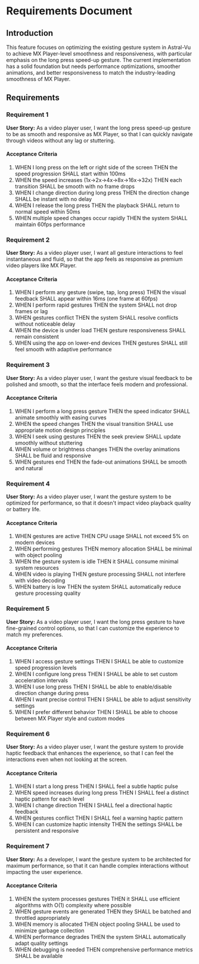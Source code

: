 # Requirements Document

## Introduction

This feature focuses on optimizing the existing gesture system in Astral-Vu to achieve MX Player-level smoothness and responsiveness, with particular emphasis on the long press speed-up gesture. The current implementation has a solid foundation but needs performance optimizations, smoother animations, and better responsiveness to match the industry-leading smoothness of MX Player.

## Requirements

### Requirement 1

**User Story:** As a video player user, I want the long press speed-up gesture to be as smooth and responsive as MX Player, so that I can quickly navigate through videos without any lag or stuttering.

#### Acceptance Criteria

1. WHEN I long press on the left or right side of the screen THEN the speed progression SHALL start within 100ms
2. WHEN the speed increases (1x→2x→4x→8x→16x→32x) THEN each transition SHALL be smooth with no frame drops
3. WHEN I change direction during long press THEN the direction change SHALL be instant with no delay
4. WHEN I release the long press THEN the playback SHALL return to normal speed within 50ms
5. WHEN multiple speed changes occur rapidly THEN the system SHALL maintain 60fps performance

### Requirement 2

**User Story:** As a video player user, I want all gesture interactions to feel instantaneous and fluid, so that the app feels as responsive as premium video players like MX Player.

#### Acceptance Criteria

1. WHEN I perform any gesture (swipe, tap, long press) THEN the visual feedback SHALL appear within 16ms (one frame at 60fps)
2. WHEN I perform rapid gestures THEN the system SHALL not drop frames or lag
3. WHEN gestures conflict THEN the system SHALL resolve conflicts without noticeable delay
4. WHEN the device is under load THEN gesture responsiveness SHALL remain consistent
5. WHEN using the app on lower-end devices THEN gestures SHALL still feel smooth with adaptive performance

### Requirement 3

**User Story:** As a video player user, I want the gesture visual feedback to be polished and smooth, so that the interface feels modern and professional.

#### Acceptance Criteria

1. WHEN I perform a long press gesture THEN the speed indicator SHALL animate smoothly with easing curves
2. WHEN the speed changes THEN the visual transition SHALL use appropriate motion design principles
3. WHEN I seek using gestures THEN the seek preview SHALL update smoothly without stuttering
4. WHEN volume or brightness changes THEN the overlay animations SHALL be fluid and responsive
5. WHEN gestures end THEN the fade-out animations SHALL be smooth and natural

### Requirement 4

**User Story:** As a video player user, I want the gesture system to be optimized for performance, so that it doesn't impact video playback quality or battery life.

#### Acceptance Criteria

1. WHEN gestures are active THEN CPU usage SHALL not exceed 5% on modern devices
2. WHEN performing gestures THEN memory allocation SHALL be minimal with object pooling
3. WHEN the gesture system is idle THEN it SHALL consume minimal system resources
4. WHEN video is playing THEN gesture processing SHALL not interfere with video decoding
5. WHEN battery is low THEN the system SHALL automatically reduce gesture processing quality

### Requirement 5

**User Story:** As a video player user, I want the long press gesture to have fine-grained control options, so that I can customize the experience to match my preferences.

#### Acceptance Criteria

1. WHEN I access gesture settings THEN I SHALL be able to customize speed progression levels
2. WHEN I configure long press THEN I SHALL be able to set custom acceleration intervals
3. WHEN I use long press THEN I SHALL be able to enable/disable direction change during press
4. WHEN I want precise control THEN I SHALL be able to adjust sensitivity settings
5. WHEN I prefer different behavior THEN I SHALL be able to choose between MX Player style and custom modes

### Requirement 6

**User Story:** As a video player user, I want the gesture system to provide haptic feedback that enhances the experience, so that I can feel the interactions even when not looking at the screen.

#### Acceptance Criteria

1. WHEN I start a long press THEN I SHALL feel a subtle haptic pulse
2. WHEN speed increases during long press THEN I SHALL feel a distinct haptic pattern for each level
3. WHEN I change direction THEN I SHALL feel a directional haptic feedback
4. WHEN gestures conflict THEN I SHALL feel a warning haptic pattern
5. WHEN I can customize haptic intensity THEN the settings SHALL be persistent and responsive

### Requirement 7

**User Story:** As a developer, I want the gesture system to be architected for maximum performance, so that it can handle complex interactions without impacting the user experience.

#### Acceptance Criteria

1. WHEN the system processes gestures THEN it SHALL use efficient algorithms with O(1) complexity where possible
2. WHEN gesture events are generated THEN they SHALL be batched and throttled appropriately
3. WHEN memory is allocated THEN object pooling SHALL be used to minimize garbage collection
4. WHEN performance degrades THEN the system SHALL automatically adapt quality settings
5. WHEN debugging is needed THEN comprehensive performance metrics SHALL be available